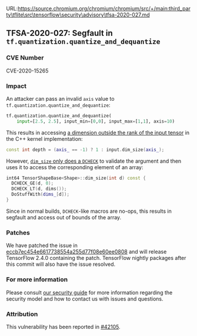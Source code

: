 URL:https://source.chromium.org/chromium/chromium/src/+/main:third_party\tflite\src\tensorflow\security\advisory\tfsa-2020-027.md
## TFSA-2020-027: Segfault in `tf.quantization.quantize_and_dequantize`

### CVE Number
CVE-2020-15265

### Impact
An attacker can pass an invalid `axis` value to
`tf.quantization.quantize_and_dequantize`:

```python
tf.quantization.quantize_and_dequantize(
    input=[2.5, 2.5], input_min=[0,0], input_max=[1,1], axis=10)
```

This results in accessing [a dimension outside the rank of the input
tensor](https://github.com/tensorflow/tensorflow/blob/0225022b725993bfc19b87a02a2faaad9a53bc17/tensorflow/core/kernels/quantize_and_dequantize_op.cc#L74)
in the C++ kernel implementation:
```cc
const int depth = (axis_ == -1) ? 1 : input.dim_size(axis_);
```

However, [`dim_size` only does a
`DCHECK`](https://github.com/tensorflow/tensorflow/blob/0225022b725993bfc19b87a02a2faaad9a53bc17/tensorflow/core/framework/tensor_shape.cc#L292-L307)
to validate the argument and then uses it to access the corresponding element of
an array:
```cc
int64 TensorShapeBase<Shape>::dim_size(int d) const {
  DCHECK_GE(d, 0);
  DCHECK_LT(d, dims());
  DoStuffWith(dims_[d]);
}
```

Since in normal builds, `DCHECK`-like macros are no-ops, this results in
segfault and access out of bounds of the array.

### Patches

We have patched the issue in
[eccb7ec454e6617738554a255d77f08e60ee0808](https://github.com/tensorflow/tensorflow/commit/eccb7ec454e6617738554a255d77f08e60ee0808)
and will release TensorFlow 2.4.0 containing the patch. TensorFlow nightly
packages after this commit will also have the issue resolved.

### For more information
Please consult [our security
guide](https://github.com/tensorflow/tensorflow/blob/master/SECURITY.md) for
more information regarding the security model and how to contact us with issues
and questions.

### Attribution
This vulnerability has been reported in
[#42105](https://github.com/tensorflow/issues/42105).
